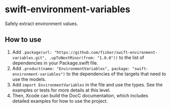 # swift-environment-variables

Safely extract environment values.

## How to use

1. Add `.package(url: "https://github.com/fizker/swift-environment-variables.git", .upToNextMinor(from: "1.0.0"))` to the list of dependencies in your Package.swift file.
2. Add `.product(name: "EnvironmentVariables", package: "swift-environment-variables")` to the dependencies of the targets that need to use the models.
3. Add `import EnvironmentVariables` in the file and use the types. See the examples or tests for more details at this level.
4. Then, Xcode can build the DocC documentation, which includes detailed examples for how to use the project.
